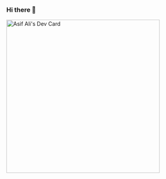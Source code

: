 ### Hi there 👋

<!--
**asifazamali/asifazamali** is a ✨ _special_ ✨ repository because its `README.md` (this file) appears on your GitHub profile.

Here are some ideas to get you started:

- 🔭 I’m currently working on ...
- 🌱 I’m currently learning ...
- 👯 I’m looking to collaborate on ...
- 🤔 I’m looking for help with ...
- 💬 Ask me about ...
- 📫 How to reach me: ...
- 😄 Pronouns: ...
- ⚡ Fun fact: ...
-->

<a href="https://app.daily.dev/asifali2096">
  <img src="https://github.com/asifazamali/asifazamali/devcard.svg" width="400" alt="Asif Ali's Dev Card"/>
</a>
